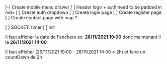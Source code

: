 [-] Create mobile menu drawer
[ ] Header logo + auth need to be padded in md+
[ ] Create auth dropdown
[ ] Create login page
[ ] Create register page
[ ] Create contact page with map ?


[ ] SOCKET: timer
  [ ] init

Il faut afficher la date de l'enchere ex: **26/11/2021 19:00**
donc maintenant il le **26/11/2021 14:00**

Il faut afficher (26/11/2021 19:00 - 26/11/2021 14:00 = 2h)
et faire un countDown de 2h